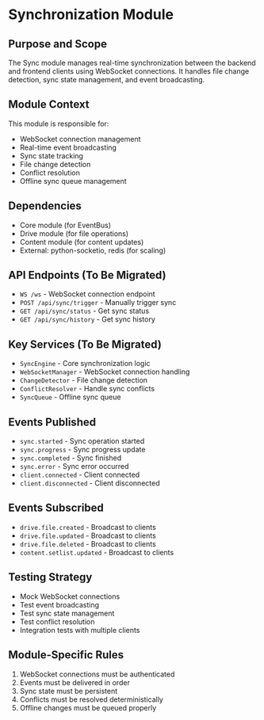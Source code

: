 # Synchronization Module

## Purpose and Scope
The Sync module manages real-time synchronization between the backend and frontend clients using WebSocket connections. It handles file change detection, sync state management, and event broadcasting.

## Module Context
This module is responsible for:
- WebSocket connection management
- Real-time event broadcasting
- Sync state tracking
- File change detection
- Conflict resolution
- Offline sync queue management

## Dependencies
- Core module (for EventBus)
- Drive module (for file operations)
- Content module (for content updates)
- External: python-socketio, redis (for scaling)

## API Endpoints (To Be Migrated)
- `WS /ws` - WebSocket connection endpoint
- `POST /api/sync/trigger` - Manually trigger sync
- `GET /api/sync/status` - Get sync status
- `GET /api/sync/history` - Get sync history

## Key Services (To Be Migrated)
- `SyncEngine` - Core synchronization logic
- `WebSocketManager` - WebSocket connection handling
- `ChangeDetector` - File change detection
- `ConflictResolver` - Handle sync conflicts
- `SyncQueue` - Offline sync queue

## Events Published
- `sync.started` - Sync operation started
- `sync.progress` - Sync progress update
- `sync.completed` - Sync finished
- `sync.error` - Sync error occurred
- `client.connected` - Client connected
- `client.disconnected` - Client disconnected

## Events Subscribed
- `drive.file.created` - Broadcast to clients
- `drive.file.updated` - Broadcast to clients
- `drive.file.deleted` - Broadcast to clients
- `content.setlist.updated` - Broadcast to clients

## Testing Strategy
- Mock WebSocket connections
- Test event broadcasting
- Test sync state management
- Test conflict resolution
- Integration tests with multiple clients

## Module-Specific Rules
1. WebSocket connections must be authenticated
2. Events must be delivered in order
3. Sync state must be persistent
4. Conflicts must be resolved deterministically
5. Offline changes must be queued properly